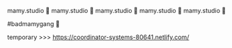 mamy.studio 🍑
mamy.studio 🍑
mamy.studio 🍑
mamy.studio 🍑
mamy.studio 🍑

#badmamygang 🍑

temporary >>> https://coordinator-systems-80641.netlify.com/
